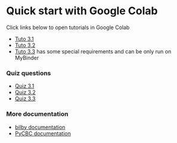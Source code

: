 # Quick start with Google Colab

Click links below to open tutorials in Google Colab

* [Tuto 3.1](https://colab.research.google.com/github/gw-odw/odw-2021/blob/master/Tutorials/Day_3/Tuto_3.1_Parameter_estimation_for_compact_object_mergers.ipynb)
* [Tuto 3.2](https://colab.research.google.com/github/gw-odw/odw-2021/blob/master/Tutorials/Day_3/Tuto_3.2_Parameter_estimation_for_compact_object_mergers.ipynb)
* [Tuto 3.3]( https://mybinder.org/v2/gh/ggreco77/Tutotest/1232f8ee45d1b74430335335a5a17f582e77f619?filepath=Skymap_tutorial_v11.ipynb) has some special requirements and can be only run on MyBinder


### Quiz questions

* [Quiz 3.1](https://docs.google.com/forms/d/e/1FAIpQLSed422j8DH9quapEklzOSMLnfa1-lbTkju996HeQyoyB2rFLg/viewform?usp=sf_link)
* [Quiz 3.2](https://docs.google.com/forms/d/e/1FAIpQLScuWrL-qHlbI3IIMVEkBgM2bQidC9m3rZhRUkkbLbuw9Vzeqw/viewform?usp=sf_link)
* [Quiz 3.3](https://docs.google.com/forms/d/e/1FAIpQLSdfE8bhV6xhYa8jPZxXulSjAgCcTzmnbhTvgSI7OjPf93unrw/viewform?usp=sf_link)

### More documentation

* [bilby documentation](https://lscsoft.docs.ligo.org/bilby/index.html)
* [PyCBC documentation](http://pycbc.org/pycbc/latest/html/)
